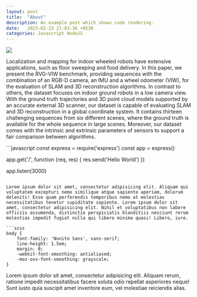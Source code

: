 ```yaml
---
layout: post
title:  "About"
description: An example post which shows code rendering.
date:   2023-02-23 21:03:36 +0530
categories: Javascript NodeJS
---
```

<img src="{{ site.baseurl }}/assets/textures/red.jpg">
<p>
Localization and mapping for indoor wheeled robots have extensive applications, such as floor sweeping and food delivery. In this paper, we present the RVG-VIW benchmark, providing sequences with the combination of an RGB-D camera, an IMU and a wheel odometer (VIW), for the evaluation of SLAM and 3D reconstruction algorithms. In contrast to others, the dataset focuses on indoor ground robots in a low camera view. With the ground truth trajectories
and 3D point cloud models supported by an accurate external 3D scanner, our dataset is capable of evaluating SLAM and 3D reconstruction in a global coordinate system. It contains thirteen challenging sequences from six different scenes, where the ground truth is available for the whole sequence in large scenes. Moreover, our dataset comes with the intrinsic and extrinsic parameters of sensors to support a fair comparison between algorithms.
</p>
```javascript
const express = require('express')
const app = express()
 
app.get('/', function (req, res) {
  res.send('Hello World')
})
 
app.listen(3000)
```

Lorem ipsum dolor sit amet, consectetur adipisicing elit. Aliquam qui voluptatem excepturi nemo similique atque sapiente aperiam, dolorum deleniti! Esse quam perferendis temporibus nemo at molestias necessitatibus tenetur cupiditate sapiente. Lorem ipsum dolor sit amet, consectetur adipisicing elit. Nihil et voluptatibus non labore officiis assumenda, distinctio perspiciatis blanditiis nesciunt rerum molestias impedit fugiat nulla qui libero minima quasi! Libero, iure.

```scss
body {
	font-family: 'Nunito Sans', sans-serif;
	line-height: 1.5em;
	margin: 0;
	-webkit-font-smoothing: antialiased;
	-moz-osx-font-smoothing: grayscale;
}
```
Lorem ipsum dolor sit amet, consectetur adipisicing elit. Aliquam rerum, ratione impedit necessitatibus facere soluta odio repellat asperiores neque! Sunt iusto quia suscipit amet inventore eum, vel molestiae reiciendis alias.